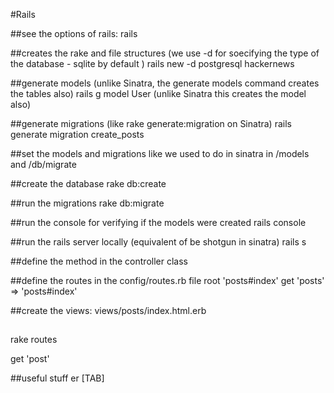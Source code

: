 #Rails

##see the options of rails:
rails

##creates the rake and file structures (we use -d for soecifying the type of the database - sqlite by default )
rails new -d postgresql hackernews

##generate models (unlike Sinatra, the generate models command creates the tables also)
rails g model User (unlike Sinatra this creates the model also)

##generate migrations (like rake generate:migration on Sinatra)
rails generate migration create_posts

##set the models and migrations
like we used to do in sinatra in /models and /db/migrate

##create the database
rake db:create

##run the migrations
rake db:migrate

##run the console for verifying if the models were created
rails console

##run the rails server locally (equivalent of be shotgun in sinatra)
rails s

##define the method in the controller class



##define the routes in the config/routes.rb file
root 'posts#index'
get 'posts' => 'posts#index'

##create the views:
views/posts/index.html.erb

##
rake routes


get 'post'




##useful stuff
er [TAB]
